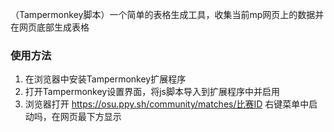 （Tampermonkey脚本）一个简单的表格生成工具，收集当前mp网页上的数据并在网页底部生成表格

### 使用方法
1. 在浏览器中安装Tampermonkey扩展程序
2. 打开Tampermonkey设置界面，将js脚本导入到扩展程序中并启用
3. 浏览器打开 https://osu.ppy.sh/community/matches/比赛ID 右键菜单中启动吗，在网页最下方显示
